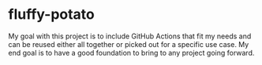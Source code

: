 # fluffy-potato
My goal with this project is to include GitHub Actions that fit my needs and can be reused either all together or picked out for a specific use case.  My end goal is to have a good foundation to bring to any project going forward.

